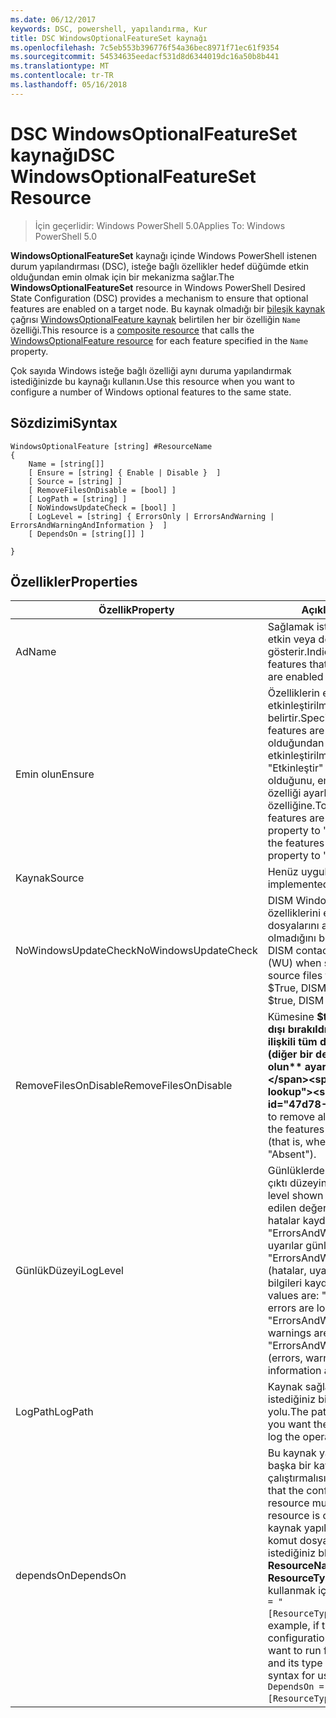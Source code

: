 ```yaml
---
ms.date: 06/12/2017
keywords: DSC, powershell, yapılandırma, Kur
title: DSC WindowsOptionalFeatureSet kaynağı
ms.openlocfilehash: 7c5eb553b396776f54a36bec8971f71ec61f9354
ms.sourcegitcommit: 54534635eedacf531d8d6344019dc16a50b8b441
ms.translationtype: MT
ms.contentlocale: tr-TR
ms.lasthandoff: 05/16/2018
---
```

# <a name="dsc-windowsoptionalfeatureset-resource"></a><span data-ttu-id="47d78-103">DSC WindowsOptionalFeatureSet kaynağı</span><span class="sxs-lookup"><span data-stu-id="47d78-103">DSC WindowsOptionalFeatureSet Resource</span></span>

> <span data-ttu-id="47d78-104">İçin geçerlidir: Windows PowerShell 5.0</span><span class="sxs-lookup"><span data-stu-id="47d78-104">Applies To: Windows PowerShell 5.0</span></span>

<span data-ttu-id="47d78-105">**WindowsOptionalFeatureSet** kaynağı içinde Windows PowerShell istenen durum yapılandırması (DSC), isteğe bağlı özellikler hedef düğümde etkin olduğundan emin olmak için bir mekanizma sağlar.</span><span class="sxs-lookup"><span data-stu-id="47d78-105">The **WindowsOptionalFeatureSet** resource in Windows PowerShell Desired State Configuration (DSC) provides a mechanism to ensure that optional features are enabled on a target node.</span></span>
<span data-ttu-id="47d78-106">Bu kaynak olmadığı bir [bileşik kaynak](authoringResourceComposite.md) çağrısı [WindowsOptionalFeature kaynak](windowsOptionalFeatureResource.md) belirtilen her bir özelliğin `Name` özelliği.</span><span class="sxs-lookup"><span data-stu-id="47d78-106">This resource is a [composite resource](authoringResourceComposite.md) that calls the [WindowsOptionalFeature resource](windowsOptionalFeatureResource.md) for each feature specified in the `Name` property.</span></span>

<span data-ttu-id="47d78-107">Çok sayıda Windows isteğe bağlı özelliği aynı duruma yapılandırmak istediğinizde bu kaynağı kullanın.</span><span class="sxs-lookup"><span data-stu-id="47d78-107">Use this resource when you want to configure a number of Windows optional features to the same state.</span></span>

## <a name="syntax"></a><span data-ttu-id="47d78-108">Sözdizimi</span><span class="sxs-lookup"><span data-stu-id="47d78-108">Syntax</span></span>

```
WindowsOptionalFeature [string] #ResourceName
{
    Name = [string[]]
    [ Ensure = [string] { Enable | Disable }  ]
    [ Source = [string] ]
    [ RemoveFilesOnDisable = [bool] ]
    [ LogPath = [string] ]
    [ NoWindowsUpdateCheck = [bool] ]
    [ LogLevel = [string] { ErrorsOnly | ErrorsAndWarning | ErrorsAndWarningAndInformation }  ]
    [ DependsOn = [string[]] ]

}
```

## <a name="properties"></a><span data-ttu-id="47d78-109">Özellikler</span><span class="sxs-lookup"><span data-stu-id="47d78-109">Properties</span></span>

|  <span data-ttu-id="47d78-110">Özellik</span><span class="sxs-lookup"><span data-stu-id="47d78-110">Property</span></span>  |  <span data-ttu-id="47d78-111">Açıklama</span><span class="sxs-lookup"><span data-stu-id="47d78-111">Description</span></span>   |
|---|---|
| <span data-ttu-id="47d78-112">Ad</span><span class="sxs-lookup"><span data-stu-id="47d78-112">Name</span></span>| <span data-ttu-id="47d78-113">Sağlamak istediğiniz özellikleri adını etkin veya devre dışı gösterir.</span><span class="sxs-lookup"><span data-stu-id="47d78-113">Indicates the name of the features that you want to ensure are enabled or disabled.</span></span>|
| <span data-ttu-id="47d78-114">Emin olun</span><span class="sxs-lookup"><span data-stu-id="47d78-114">Ensure</span></span>| <span data-ttu-id="47d78-115">Özelliklerin etkinleştirilip etkinleştirilmeyeceğini belirtir.</span><span class="sxs-lookup"><span data-stu-id="47d78-115">Specifies whether the features are enabled.</span></span> <span data-ttu-id="47d78-116">Özellikleri olduğundan emin olmak için etkinleştirilmişse, ayarlanmış "Etkinleştir" özellikleri devre dışı olduğunu, emin olmak için bu özelliği ayarlayın "Devre dışı bırak" özelliğine.</span><span class="sxs-lookup"><span data-stu-id="47d78-116">To ensure that the features are enabled, set this property to "Enable" To ensure that the features are disabled, set the property to "Disable".</span></span>|
| <span data-ttu-id="47d78-117">Kaynak</span><span class="sxs-lookup"><span data-stu-id="47d78-117">Source</span></span>| <span data-ttu-id="47d78-118">Henüz uygulanmadı.</span><span class="sxs-lookup"><span data-stu-id="47d78-118">Not implemented.</span></span>|
| <span data-ttu-id="47d78-119">NoWindowsUpdateCheck</span><span class="sxs-lookup"><span data-stu-id="47d78-119">NoWindowsUpdateCheck</span></span>| <span data-ttu-id="47d78-120">DISM Windows Update (WU) özelliklerini etkinleştirmek kaynak dosyalarını ararken kişiler olup olmadığını belirtir.</span><span class="sxs-lookup"><span data-stu-id="47d78-120">Specifies whether DISM contacts Windows Update (WU) when searching for the source files to enable features.</span></span> <span data-ttu-id="47d78-121">$True, DISM WU başvurun değil.</span><span class="sxs-lookup"><span data-stu-id="47d78-121">If $true, DISM does not contact WU.</span></span>|
| <span data-ttu-id="47d78-122">RemoveFilesOnDisable</span><span class="sxs-lookup"><span data-stu-id="47d78-122">RemoveFilesOnDisable</span></span>| <span data-ttu-id="47d78-123">Kümesine **$true** bunlar devre dışı bırakıldığında özelliklerle ilişkili tüm dosyaları kaldırmak için (diğer bir deyişle, zaman **emin olun** ayarlanır "Yok" için).</span><span class="sxs-lookup"><span data-stu-id="47d78-123">Set to **$true** to remove all files associated with the features when they are disabled (that is, when **Ensure** is set to "Absent").</span></span>|
| <span data-ttu-id="47d78-124">GünlükDüzeyi</span><span class="sxs-lookup"><span data-stu-id="47d78-124">LogLevel</span></span>| <span data-ttu-id="47d78-125">Günlüklerde gösterilen maksimum çıktı düzeyini.</span><span class="sxs-lookup"><span data-stu-id="47d78-125">The maximum output level shown in the logs.</span></span> <span data-ttu-id="47d78-126">Kabul edilen değerler şunlardır: "(yalnızca hatalar kaydedilir) ErrorsOnly", "ErrorsAndWarning" (hatalar ve uyarılar günlüğe kaydedilir) ve "ErrorsAndWarningAndInformation" (hatalar, uyarılar ve hata ayıklama bilgileri kaydedilir).</span><span class="sxs-lookup"><span data-stu-id="47d78-126">The accepted values are: "ErrorsOnly" (only errors are logged), "ErrorsAndWarning" (errors and warnings are logged), and "ErrorsAndWarningAndInformation" (errors, warnings, and debug information are logged).</span></span>|
| <span data-ttu-id="47d78-127">LogPath</span><span class="sxs-lookup"><span data-stu-id="47d78-127">LogPath</span></span>| <span data-ttu-id="47d78-128">Kaynak sağlayıcısı işlemi oturum istediğiniz bir günlük dosyası yolu.</span><span class="sxs-lookup"><span data-stu-id="47d78-128">The path to a log file where you want the resource provider to log the operation.</span></span>|
| <span data-ttu-id="47d78-129">dependsOn</span><span class="sxs-lookup"><span data-stu-id="47d78-129">DependsOn</span></span>| <span data-ttu-id="47d78-130">Bu kaynak yapılandırılmadan önce başka bir kaynak yapılandırmasını çalıştırmalısınız belirtir.</span><span class="sxs-lookup"><span data-stu-id="47d78-130">Specifies that the configuration of another resource must run before this resource is configured.</span></span> <span data-ttu-id="47d78-131">Örneğin, kaynak yapılandırması Kimliğini komut dosyası çalıştırmak istediğiniz bloğu ilk ise __ResourceName__ ve türünü __ResourceType__, bu özelliği kullanmak için sözdizimi `DependsOn = "[ResourceType]ResourceName"`.</span><span class="sxs-lookup"><span data-stu-id="47d78-131">For example, if the ID of the resource configuration script block that you want to run first is __ResourceName__ and its type is __ResourceType__, the syntax for using this property is `DependsOn = "[ResourceType]ResourceName"`.</span></span>|